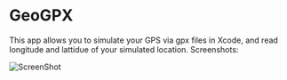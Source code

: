 # GeoGPX
This app allows you to simulate your GPS via gpx files in Xcode, and read longitude and lattidue of your simulated location.
Screenshots:

![ScreenShot](https://s3-us-west-2.amazonaws.com/yuanjiexie/spring2016/iOS/GeoGPX/geogpx.png)


